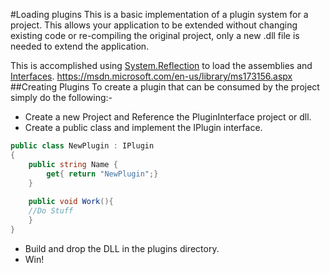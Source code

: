 #Loading plugins
This is a basic implementation of a plugin system for a project. This allows your application to be extended without changing existing code or re-compiling the original project, only a new .dll file is needed to extend the application. 

This is accomplished using [System.Reflection](https://msdn.microsoft.com/en-us/library/system.reflection%28v=vs.110%29.aspx?f=255&MSPPError=-2147217396) to load the assemblies and [Interfaces](https://msdn.microsoft.com/en-us/library/ms173156.aspx).
https://msdn.microsoft.com/en-us/library/ms173156.aspx
##Creating Plugins
To create a plugin that can be consumed by the project simply do the following:- 
+ Create a new Project and Reference the PluginInterface project or dll. 
+ Create a public class and implement the IPlugin interface. 
```csharp
public class NewPlugin : IPlugin  
{  
    public string Name {
        get{ return "NewPlugin";}
    }
    
    public void Work(){
    //Do Stuff
    }
}   
```
+ Build and drop the DLL in the plugins directory. 
+ Win!

